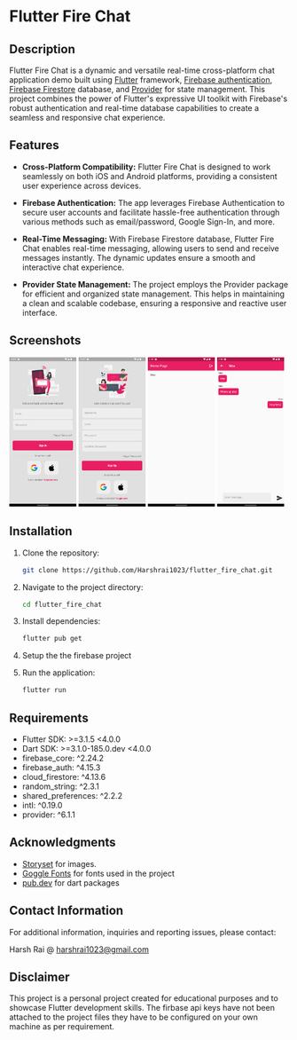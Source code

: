 # Flutter Fire Chat

## Description
Flutter Fire Chat is a dynamic and versatile real-time cross-platform chat application demo built using [Flutter](https://flutter.dev/) framework, [Firebase authentication](https://firebase.google.com/docs/auth), [Firebase Firestore](https://firebase.google.com/docs/firestore) database, and [Provider](https://pub.dev/packages/provider) for state management. This project combines the power of Flutter's expressive UI toolkit with Firebase's robust authentication and real-time database capabilities to create a seamless and responsive chat experience.

## Features

- **Cross-Platform Compatibility:** Flutter Fire Chat is designed to work seamlessly on both iOS and Android platforms, providing a consistent user experience across devices.

- **Firebase Authentication:** The app leverages Firebase Authentication to secure user accounts and facilitate hassle-free authentication through various methods such as email/password, Google Sign-In, and more.

- **Real-Time Messaging:** With Firebase Firestore database, Flutter Fire Chat enables real-time messaging, allowing users to send and receive messages instantly. The dynamic updates ensure a smooth and interactive chat experience.

- **Provider State Management:** The project employs the Provider package for efficient and organized state management. This helps in maintaining a clean and scalable codebase, ensuring a responsive and reactive user interface.

## Screenshots
<p float="left">
  <img src="screenshots/Screenshot_Login.png" width="24%"/>
  <img src="screenshots/Screenshot_Signup.png" width="24%" />
  <img src="screenshots/Screenshot_Homepage.png" width="24%" />
  <img src="screenshots/Screenshot_Chatpage.png" width="24%" />
</p>

## Installation

1. Clone the repository:

   ```bash
   git clone https://github.com/Harshrai1023/flutter_fire_chat.git
   ```

2. Navigate to the project directory:

   ```bash
   cd flutter_fire_chat
   ```

3. Install dependencies:

   ```bash
   flutter pub get
   ```
4. Setup the the firebase project

5. Run the application:

   ```bash
   flutter run
   ```

## Requirements

- Flutter SDK: >=3.1.5 <4.0.0
- Dart SDK: >=3.1.0-185.0.dev <4.0.0
- firebase_core: ^2.24.2
- firebase_auth: ^4.15.3
- cloud_firestore: ^4.13.6
- random_string: ^2.3.1
- shared_preferences: ^2.2.2
- intl: ^0.19.0
- provider: ^6.1.1

## Acknowledgments

- [Storyset](https://storyset.com/illustration/messages/cuate) for images.
- [Goggle Fonts](https://fonts.google.com/specimen/Poppins?query=poppins) for fonts used in the project
- [pub.dev](https://pub.dev/) for dart packages

## Contact Information

For additional information, inquiries and reporting issues, please contact:

Harsh Rai @ harshrai1023@gmail.com

## Disclaimer

This project is a personal project created for educational purposes and to showcase Flutter development skills. The firbase api keys have not been attached to the project files they have to be configured on your own machine as per requirement.
